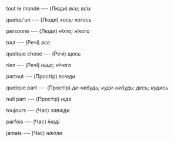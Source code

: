 tout le monde --- (Люди)
*все; всіх*



quelqu'un --- (Люди)
*хось; когось*



personne --- (Люди)
*ніхто; нікого*



tout --- (Речі)
*все*



quelque chose --- (Речі)
*щось*



rien --- (Речі)
*ніщо; нічого*



partout --- (Простір)
*всюди*



quelque part --- (Простір)
*де-небудь; куди-небудь; десь; кудись*



null part --- (Простір)
*ніде*



toujours --- (Час)
*завжди*



parfois --- (Час)
*іноді*



jamais --- (Час)
*ніколи*